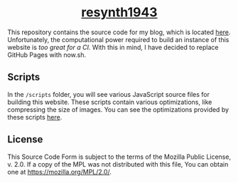 <div align="center">
  <h1><a href="https://resynth1943.now.sh">resynth1943</a></h1>
</div>

This repository contains the source code for my blog, which is located [here](https://resynth1943.now.sh). Unfortunately, the computational power required to build an instance of this website is *too great for a CI.* With this in mind, I have decided to replace GitHub Pages with now.sh.

## Scripts

In the `/scripts` folder, you will see various JavaScript source files for building this website. These scripts contain various optimizations, like compressing the size of images. You can see the optimizations provided by these scripts [here](https://resynth1943.now.sh/2020/01/11/Optimizing-this-Blog.html).

## License

This Source Code Form is subject to the terms of the Mozilla Public License, v. 2.0. If a copy of the MPL was not distributed with this file, You can obtain one at https://mozilla.org/MPL/2.0/.
